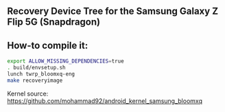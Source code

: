 ## Recovery Device Tree for the Samsung Galaxy Z Flip 5G (Snapdragon)

## How-to compile it:

```sh
export ALLOW_MISSING_DEPENDENCIES=true
. build/envsetup.sh
lunch twrp_bloomxq-eng
make recoveryimage
```

Kernel source:
https://github.com/mohammad92/android_kernel_samsung_bloomxq
